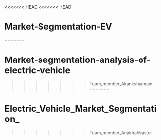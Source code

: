 <<<<<<< HEAD
<<<<<<< HEAD
# Market-Segmentation-EV
=======
# Market-segmentation-analysis-of-electric-vehicle
>>>>>>> Team_member_Akanksha/main
=======
# Electric_Vehicle_Market_Segmentation_
>>>>>>> Team_member_Anakha/Master
